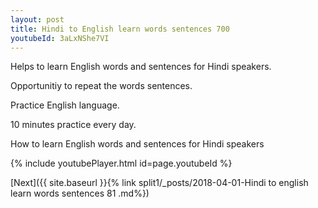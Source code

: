 ```yaml
---
layout: post
title: Hindi to English learn words sentences 700 
youtubeId: 3aLxNShe7VI
---
```

 
 
Helps to learn English words and sentences for Hindi speakers.

Opportunitiy to repeat the words sentences. 

Practice English language. 
 
10 minutes practice every day. 
 
How to learn English words and sentences for Hindi speakers 
 
{% include youtubePlayer.html id=page.youtubeId %}
 
 
[Next]({{ site.baseurl }}{% link  split1/_posts/2018-04-01-Hindi to english learn words sentences 81 .md%})
 
